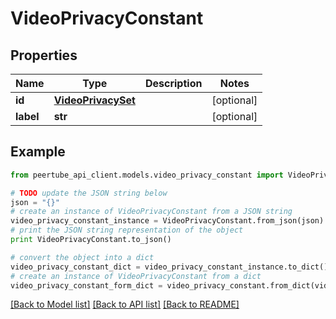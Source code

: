 # VideoPrivacyConstant


## Properties
Name | Type | Description | Notes
------------ | ------------- | ------------- | -------------
**id** | [**VideoPrivacySet**](VideoPrivacySet.md) |  | [optional] 
**label** | **str** |  | [optional] 

## Example

```python
from peertube_api_client.models.video_privacy_constant import VideoPrivacyConstant

# TODO update the JSON string below
json = "{}"
# create an instance of VideoPrivacyConstant from a JSON string
video_privacy_constant_instance = VideoPrivacyConstant.from_json(json)
# print the JSON string representation of the object
print VideoPrivacyConstant.to_json()

# convert the object into a dict
video_privacy_constant_dict = video_privacy_constant_instance.to_dict()
# create an instance of VideoPrivacyConstant from a dict
video_privacy_constant_form_dict = video_privacy_constant.from_dict(video_privacy_constant_dict)
```
[[Back to Model list]](../README.md#documentation-for-models) [[Back to API list]](../README.md#documentation-for-api-endpoints) [[Back to README]](../README.md)


